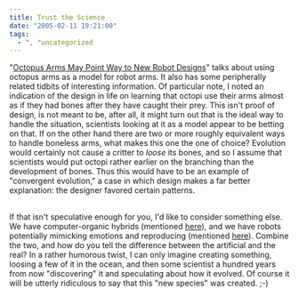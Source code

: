 ```yaml
---
title: Trust the Science
date: "2005-02-11 19:21:00"
tags:
  - ", "uncategorized
---
```

"<a href="http://news.nationalgeographic.com/news/2005/02/0209_050209_octopus.html">Octopus
Arms May Point Way to New Robot Designs</a>" talks about
using octopus arms as a model for robot arms.  It also has
some peripherally related tidbits of interesting information.
Of particular note, I noted an indication of the design in life on
learning that octopi use their arms almost as if they had bones
after they have caught their prey.  This isn't proof of design,
is not meant to be, after all, it might turn out that is the ideal
way to handle the situation, scientists looking at it as a model
appear to be betting on that.  If on the other hand there are two
or more roughly equivalent ways to handle boneless arms, what makes
this one the one of choice?  Evolution would certainly not cause a
critter to *loose* its bones, and so I assume that scientists would
put octopi rather earlier on the branching than the development
of bones.  Thus this would have to be an example of "convergent
evolution," a case in which design makes a far better explanation:
the designer favored certain patterns.<br  /><br  />

If that isn't speculative enough for you, I'd like to consider
something else.  We have computer-organic hybrids (mentioned
<a href="./view.php?date=20050207-1623">here</a>), and we have
robots potentially mimicking emotions and reproducing (mentioned
<a href="./view.php?date=20050204-1128">here</a>).  Combine the
two, and how do you tell the difference between the artificial and
the real?  In a rather humorous twist, I can only imagine creating
something, loosing a few of it in the ocean, and then some scientist
a hundred years from now "discovering" it and speculating about how
it evolved.  Of course it will be utterly ridiculous to say that this
"new species" was created. ;-)

